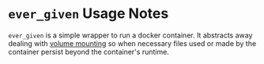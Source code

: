 # `ever_given` Usage Notes

`ever_given` is a simple wrapper to run a docker container. It abstracts away dealing with [volume mounting](https://docs.docker.com/storage/volumes/) so when necessary files used or made by the container persist beyond the container's runtime. 
